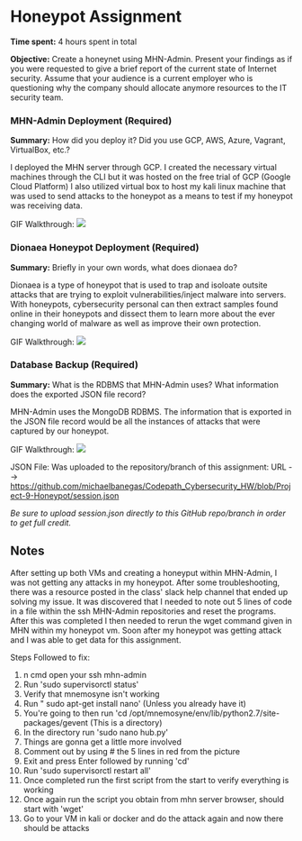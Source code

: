 # Honeypot Assignment

**Time spent:** 4 hours spent in total

**Objective:** Create a honeynet using MHN-Admin. Present your findings as if you were requested to give a brief report of the current state of Internet security. Assume that your audience is a current employer who is questioning why the company should allocate anymore resources to the IT security team.

### MHN-Admin Deployment (Required)

**Summary:** How did you deploy it? Did you use GCP, AWS, Azure, Vagrant, VirtualBox, etc.?

I deployed the MHN server through GCP. I created the necessary virtual machines through the CLI but it was hosted on the free trial of GCP (Google Cloud Platform) I also utilized virtual box to host my kali linux machine that was used to send attacks to the honeypot as a means to test if my honeypot was receiving data. 

GIF Walkthrough: ![](https://github.com/michaelbanegas/Codepath_Cybersecurity_HW/blob/Project-9-Honeypot/mhn%20admin.gif)

### Dionaea Honeypot Deployment (Required)

**Summary:** Briefly in your own words, what does dionaea do?

Dionaea is a type of honeypot that is used to trap and isoloate outsite attacks that are trying to exploit vulnerabilities/inject malware into servers. With honeypots, cybersecurity personal can then extract samples found online in their honeypots and dissect them to learn more about the ever changing world of malware as well as improve their own protection. 

GIF Walkthrough: ![](https://github.com/michaelbanegas/Codepath_Cybersecurity_HW/blob/Project-9-Honeypot/honeypot.gif)

### Database Backup (Required) 

**Summary:** What is the RDBMS that MHN-Admin uses? What information does the exported JSON file record?

MHN-Admin uses the MongoDB RDBMS. The information that is exported in the JSON file record would be all the instances of attacks that were captured by our honeypot. 

GIF Walkthrough: ![](https://github.com/michaelbanegas/Codepath_Cybersecurity_HW/blob/Project-9-Honeypot/json.gif)

JSON File: Was uploaded to the repository/branch of this assignment: URL --> https://github.com/michaelbanegas/Codepath_Cybersecurity_HW/blob/Project-9-Honeypot/session.json

*Be sure to upload session.json directly to this GitHub repo/branch in order to get full credit.*

## Notes

After setting up both VMs and creating a honeyput within MHN-Admin, I was not getting any attacks in my honeypot. After some troubleshooting, there was a resource posted in the class' slack help channel that ended up solving my issue. It was discovered that I needed to note out 5 lines of code in a file within the ssh MHN-Admin repositories and reset the programs. After this was completed I then needed to rerun the wget command given in MHN within my honeypot vm. Soon after my honeypot was getting attack and I was able to get data for this assignment. 

Steps Followed to fix:

1. n cmd open your ssh mhn-admin
2. Run 'sudo supervisorctl status'
3. Verify that mnemosyne isn't working
4. Run " sudo apt-get install nano' (Unless you already have it)
5. You're going to then run 'cd /opt/mnemosyne/env/lib/python2.7/site-packages/gevent  (This is a directory)
6. In the directory run 'sudo nano hub.py'
7. Things are gonna get a little more involved 
8. Comment out by using # the 5  lines in red from the picture
9. Exit and press Enter followed by running 'cd'
10. Run 'sudo supervisorctl restart all'
11. Once completed run the first script from the start to verify everything is working
12. Once again run the script you obtain from mhn server browser, should start with 'wget'
13. Go to your VM in kali or docker and do the attack again and now there should be attacks
